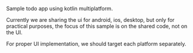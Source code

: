 Sample todo app using kotlin multiplatform. 

Currently we are sharing the ui for android, ios, desktop, but only for practical purposes, 
the focus of this sample is on the shared code, not on the UI.

For proper UI implementation, we should target each platform separately.
